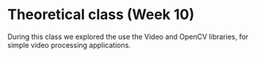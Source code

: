 # Theoretical class (Week 10)

During this class we explored the use the Video and OpenCV libraries, for simple video processing applications.

